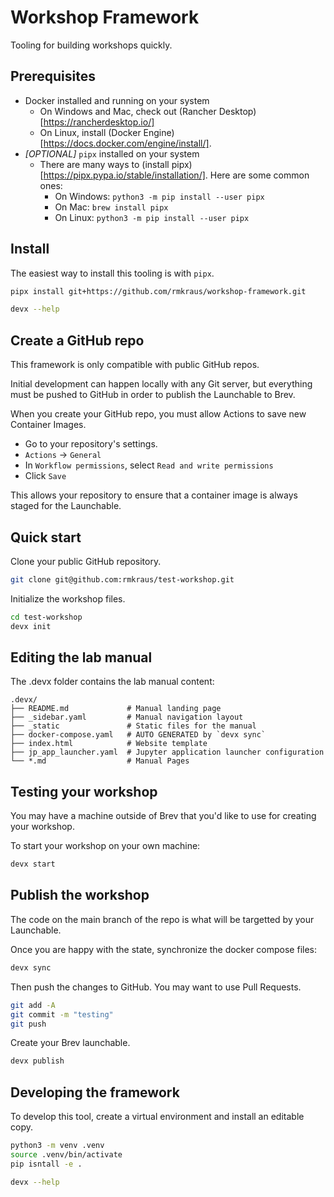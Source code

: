 # Workshop Framework

Tooling for building workshops quickly.

## Prerequisites

- Docker installed and running on your system
    - On Windows and Mac, check out (Rancher Desktop)[https://rancherdesktop.io/]
    - On Linux, install (Docker Engine)[https://docs.docker.com/engine/install/].
- *[OPTIONAL]* `pipx` installed on your system
    - There are many ways to (install pipx)[https://pipx.pypa.io/stable/installation/]. Here are some common ones:
        - On Windows: `python3 -m pip install --user pipx`
        - On Mac: `brew install pipx`
        - On Linux: `python3 -m pip install --user pipx`


## Install

The easiest way to install this tooling is with `pipx`.

```bash
pipx install git+https://github.com/rmkraus/workshop-framework.git

devx --help
```

## Create a GitHub repo

This framework is only compatible with public GitHub repos.

Initial development can happen locally with any Git server, but everything must be pushed to GitHub in order to publish the Launchable to Brev.

When you create your GitHub repo, you must allow Actions to save new Container Images.

- Go to your repository's settings.
- `Actions` -> `General`
- In `Workflow permissions`, select `Read and write permissions`
- Click `Save`

This allows your repository to ensure that a container image is always staged for the Launchable.

## Quick start

Clone your public GitHub repository.

```bash
git clone git@github.com:rmkraus/test-workshop.git
```

Initialize the workshop files.

```bash
cd test-workshop
devx init
```

## Editing the lab manual

The .devx folder contains the lab manual content:

```
.devx/
├── README.md             # Manual landing page
├── _sidebar.yaml         # Manual navigation layout
├── _static               # Static files for the manual
├── docker-compose.yaml   # AUTO GENERATED by `devx sync`
├── index.html            # Website template
├── jp_app_launcher.yaml  # Jupyter application launcher configuration
└── *.md                  # Manual Pages
```

## Testing your workshop

You may have a machine outside of Brev that you'd like to use for creating your workshop.

To start your workshop on your own machine:

```bash
devx start
```

## Publish the workshop

The code on the main branch of the repo is what will be targetted by your Launchable.

Once you are happy with the state, synchronize the docker compose files:

```bash
devx sync
```

Then push the changes to GitHub. You may want to use Pull Requests.

```bash
git add -A
git commit -m "testing"
git push
```

Create your Brev launchable.

```bash
devx publish
```

## Developing the framework

To develop this tool, create a virtual environment and install an editable copy.

```bash
python3 -m venv .venv
source .venv/bin/activate
pip isntall -e .

devx --help
```
